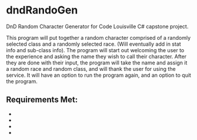 # dndRandoGen
DnD Random Character Generator for Code Louisville C# capstone project.

This program will put together a random character comprised of a randomly selected
class and a randomly selected race. (Will eventually add in stat info and sub-class info).
The program will start out welcoming the user to the experience and asking the name they wish to 
call their character. After they are done with their input, the program will take the name and
assign it a random race and random class, and will thank the user for using the service. It
will have an option to run the program again, and an option to quit the program.

Requirements Met:
-
-
-
-
-
